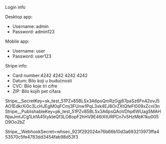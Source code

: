 Login info

Desktop app:
 - Username: admin
 - Password: admin123

Mobile app:
  - Username: user
  - Password: user123

Stripe info:
 - Card number:4242 4242 4242 4242
 - Datum: Bilo koji u budućnosti
 - CVC: Bilo koje tri cifre
 - ZIP: Bilo kojih pet cifara

Stripe__SecretKey=sk_test_51PZv85BLSx3A6psQmRzGgj67paSz6Fn42ovJ5AO1EdkrXi0c3LcHJEgM0qFCmj3FUnw1PqL3xk4EJ8OrZXtQfeFI009xZcnI3n
Stripe__PublishableKey=pk_test_51PZv85BLSx3A6psQAoVDhp6WUag5MAHNjwJmtJCg1LkfA45tykteQf3LO8opF2hHV9E46iXtURPCn7v5HzMbK1ku005D9Oo2bZ

Stripe__WebhookSecret=whsec_923f292024e76b66b10d3a693213973ffa453570c5fe4783dd3454fab98d53f3
